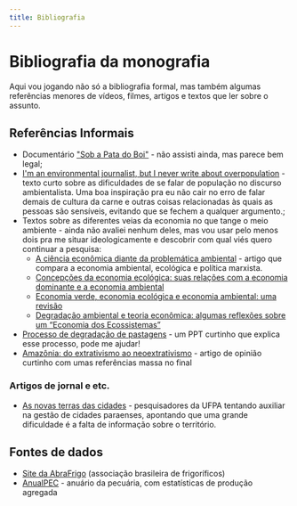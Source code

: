 ```yaml
---
title: Bibliografia
---
```


# Bibliografia da monografia

Aqui vou jogando não só a bibliografia formal, mas também algumas referências menores de vídeos, filmes, artigos e textos que ler sobre o assunto.

## Referências Informais

- Documentário ["Sob a Pata do Boi"](http://sobapatadoboi.com/) - não assisti ainda, mas parece bem legal;
- [I'm an environmental journalist, but I never write about overpopulation](https://www.vox.com/energy-and-environment/2017/9/26/16356524/the-population-question) - texto curto sobre as dificuldades de se falar de população no discurso ambientalista. Uma boa inspiração pra eu não cair no erro de falar demais de cultura da carne e outras coisas relacionadas às quais as pessoas são sensíveis, evitando que se fechem a qualquer argumento.;
- Textos sobre as diferentes veias da economia no que tange o meio ambiente - ainda não avaliei nenhum deles, mas vou usar pelo menos dois pra me situar ideologicamente e descobrir com qual viés quero continuar a pesquisa:
  - [A ciência econômica diante da problemática ambiental](https://www.ucs.br/site/midia/arquivos/IPES_TD_009_JUL_2004.pdf) - artigo que compara a economia ambiental, ecológica e política marxista.
  - [Concepções da economia ecológica: suas relações com a economia dominante e a economia ambiental](http://www.scielo.br/pdf/ea/v24n68/07.pdf)
  - [Economia verde, economia ecológica e economia ambiental: uma revisão](https://www.uninter.com/revistameioambiente/index.php/meioAmbiente/article/view/751/318)
  - [Degradação ambiental e teoria econômica: algumas reflexões sobre um “Economia dos Ecossistemas”](https://anpec.org.br/revista/vol12/vol12n1p3_26.pdf)
- [Processo de degradação de pastagens](http://www.diasfilho.com.br/Palestras/Degradacao_Capanema_ago_2016_Moacyr_Dias-Filho.pdf) - um PPT curtinho que explica esse processo, pode me ajudar!
- [Amazônia: do extrativismo ao neoextrativismo](http://www.adur-rj.org.br/5com/pop-up/extrativismo_neoextrativismo.pdf) - artigo de opinião curtinho com umas referências massa no final

### Artigos de jornal e etc.

- [As novas terras das cidades](http://revistapesquisa.fapesp.br/2013/02/11/as-novas-terras-das-cidades/) - pesquisadores da UFPA tentando auxiliar na gestão de cidades paraenses, apontando que uma grande dificuldade é a falta de informação sobre o território.

## Fontes de dados

- [Site da AbraFrigo](http://www.abrafrigo.com.br/) (associação brasileira de frigoríficos)
- [AnualPEC](http://www.anualpec.com.br/) - anuário da pecuária, com estatísticas de produção agregada